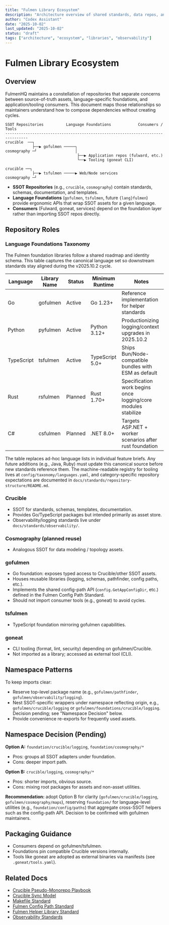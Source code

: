 ```yaml
---
title: "Fulmen Library Ecosystem"
description: "Architecture overview of shared standards, data repos, and language foundations"
author: "Codex Assistant"
date: "2025-10-02"
last_updated: "2025-10-02"
status: "draft"
tags: ["architecture", "ecosystem", "libraries", "observability"]
---
```


# Fulmen Library Ecosystem

## Overview

FulmenHQ maintains a constellation of repositories that separate concerns between source-of-truth assets, language-specific foundations, and application/tooling consumers. This document maps those relationships so maintainers understand how to compose dependencies without creating cycles.

```
SSOT Repositories          Language Foundations            Consumers / Tools
--------------------------------------------------------------------------------
crucible  ──┐
            ├──▶ gofulmen ─────┐
cosmography ─┘                 │
                                ├──▶ Application repos (fulward, etc.)
                                └──▶ Tooling (goneat CLI)

crucible ──┐
            ├──▶ tsfulmen ─────▶ Web/Node services
cosmography ─┘
```

- **SSOT Repositories** (e.g., `crucible`, `cosmography`) contain standards, schemas, documentation, and templates.
- **Language Foundations** (`gofulmen`, `tsfulmen`, future `{lang}fulmen`) provide ergonomic APIs that wrap SSOT assets for a given language.
- **Consumers** (Fulward, goneat, services) depend on the foundation layer rather than importing SSOT repos directly.

## Repository Roles

### Language Foundations Taxonomy

The Fulmen foundation libraries follow a shared roadmap and identity schema. This table captures the
canonical language set so downstream standards stay aligned during the v2025.10.2 cycle.

| Language   | Library Name | Status  | Minimum Runtime | Notes                                                         |
| ---------- | ------------ | ------- | --------------- | ------------------------------------------------------------- |
| Go         | gofulmen     | Active  | Go 1.23+        | Reference implementation for helper standards                 |
| Python     | pyfulmen     | Active  | Python 3.12+    | Productionizing logging/context upgrades in 2025.10.2         |
| TypeScript | tsfulmen     | Active  | TypeScript 5.0+ | Ships Bun/Node-compatible bundles with ESM as default         |
| Rust       | rsfulmen     | Planned | Rust 1.70+      | Specification work begins once logging/core modules stabilize |
| C#         | csfulmen     | Planned | .NET 8.0+       | Targets ASP.NET + worker scenarios after rust foundation      |

The table replaces ad-hoc language lists in individual feature briefs. Any future additions (e.g., Java,
Ruby) must update this canonical source before new standards reference them. The machine-readable registry
for tooling lives at `config/taxonomy/languages.yaml`, and category-specific repository expectations are
documented in `docs/standards/repository-structure/README.md`.

### Crucible

- SSOT for standards, schemas, templates, documentation.
- Provides Go/TypeScript packages but intended primarily as asset store.
- Observability/logging standards live under `docs/standards/observability/`.

### Cosmography (planned reuse)

- Analogous SSOT for data modeling / topology assets.

### gofulmen

- Go foundation: exposes typed access to Crucible/other SSOT assets.
- Houses reusable libraries (logging, schemas, pathfinder, config paths, etc.).
- Implements the shared config-path API (`config.GetAppConfigDir`, etc.) defined in the Fulmen Config Path Standard.
- Should not import consumer tools (e.g., goneat) to avoid cycles.

### tsfulmen

- TypeScript foundation mirroring gofulmen capabilities.

### goneat

- CLI tooling (format, lint, security) depending on gofulmen/Crucible.
- Not imported as a library; accessed as external tool (CLI).

## Namespace Patterns

To keep imports clear:

- Reserve top-level package name (e.g., `gofulmen/pathfinder`, `gofulmen/observability/logging`).
- Nest SSOT-specific wrappers under namespace reflecting origin, e.g., `gofulmen/crucible/logging` or `gofulmen/foundations/crucible/logging`. Decision pending; see "Namespace Decision" below.
- Provide convenience re-exports for frequently used assets.

## Namespace Decision (Pending)

**Option A:** `foundation/crucible/logging`, `foundation/cosmography/*`

- Pros: groups all SSOT adapters under foundation.
- Cons: deeper import path.

**Option B:** `crucible/logging`, `cosmography/*`

- Pros: shorter imports, obvious source.
- Cons: mixing root packages for assets and non-asset utilities.

**Recommendation:** adopt Option B for clarity (`gofulmen/crucible/logging`, `gofulmen/cosmography/maps`), reserving `foundation/` for language-level utilities (e.g., `foundation/config/paths`) that aggregate cross-SSOT helpers such as the config-path API. Decision to be confirmed with gofulmen maintainers.

## Packaging Guidance

- Consumers depend on gofulmen/tsfulmen.
- Foundations pin compatible Crucible versions internally.
- Tools like goneat are adopted as external binaries via manifests (see `.goneat/tools.yaml`).

## Related Docs

- [Crucible Pseudo-Monorepo Playbook](pseudo-monorepo.md)
- [Crucible Sync Model](sync-model.md)
- [Makefile Standard](../standards/makefile-standard.md)
- [Fulmen Config Path Standard](../standards/config/fulmen-config-paths.md)
- [Fulmen Helper Library Standard](fulmen-helper-library-standard.md)
- [Observability Standards](../standards/observability/README.md)
